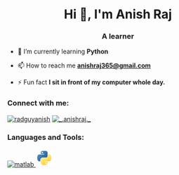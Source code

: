 <h1 align="center">Hi 👋, I'm Anish Raj</h1>
<h3 align="center">A learner</h3>

- 🌱 I’m currently learning **Python**

- 📫 How to reach me **anishraj365@gmail.com**

- ⚡ Fun fact **I sit in front of my computer whole day.**

<h3 align="left">Connect with me:</h3>
<p align="left">
<a href="https://twitter.com/radguyanish" target="blank"><img align="center" src="https://raw.githubusercontent.com/rahuldkjain/github-profile-readme-generator/master/src/images/icons/Social/twitter.svg" alt="radguyanish" height="30" width="40" /></a>
<a href="https://instagram.com/_.anishraj._" target="blank"><img align="center" src="https://raw.githubusercontent.com/rahuldkjain/github-profile-readme-generator/master/src/images/icons/Social/instagram.svg" alt="_.anishraj._" height="30" width="40" /></a>
</p>

<h3 align="left">Languages and Tools:</h3>
<p align="left"> <a href="https://www.mathworks.com/" target="_blank" rel="noreferrer"> <img src="https://upload.wikimedia.org/wikipedia/commons/2/21/Matlab_Logo.png" alt="matlab" width="40" height="40"/> </a> <a href="https://www.python.org" target="_blank" rel="noreferrer"> <img src="https://raw.githubusercontent.com/devicons/devicon/master/icons/python/python-original.svg" alt="python" width="40" height="40"/> </a> </p>
